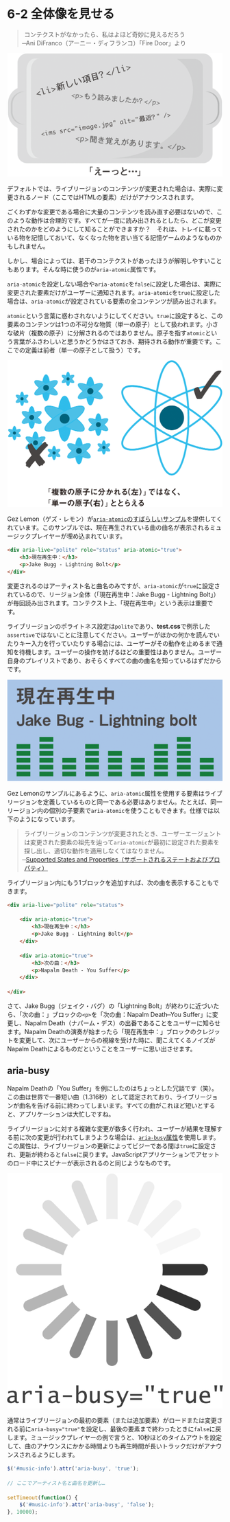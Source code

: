 # 6-2 全体像を見せる

>コンテクストがなかったら、私はよほど奇妙に見えるだろう<br>
̶ Ani DiFranco（アーニー・ディフランコ）「Fire Door」より

![図: HTMLの断片でいっぱいのトレイ](../img/6-2_01.png)

デフォルトでは、ライブリージョンのコンテンツが変更された場合は、実際に変更されるノード（ここではHTMLの要素）だけがアナウンスされます。

ごくわずかな変更である場合に大量のコンテンツを読み直す必要はないので、このような動作は合理的です。すべてが一度に読み出されるとしたら、どこが変更されたのかをどのようにして知ることができますか？　それは、トレイに載っている物を記憶しておいて、なくなった物を言い当てる記憶ゲームのようなものかもしれません。

しかし、場合によっては、若干のコンテクストがあったほうが解明しやすいこともあります。そんな時に使うのが`aria-atomic`属性です。

`aria-atomic`を設定しない場合や`aria-atomic`を`false`に設定した場合は、実際に変更された要素だけがユーザーに通知されます。`aria-atomic`を`true`に設定した場合は、`aria-atomic`が設定されている要素の全コンテンツが読み出されます。

`atomic`という言葉に惑わされないようにしてください。`true`に設定すると、この要素のコンテンツは1つの不可分な物質（単一の原子）として扱われます。小さな破片（複数の原子）に分解されるのではありません。原子を指す`atomic`という言葉がふさわしいと思うかどうかはさておき、期待される動作が重要です。ここでの定義は前者（単一の原子として扱う）です。

![図: 「複数の原子に分かれる」ではなく、「単一の原子」ととらえる](../img/6-2_02.png)

Gez Lemon（ゲズ・レモン）が[`aria-atomic`のすばらしいサンプル](http://juicystudio.com/article/wai-aria_live-regions_updated.php)を提供してくれています。このサンプルでは、現在再生されている曲の曲名が表示されるミュージックプレイヤーが埋め込まれています。

```HTML
<div aria-live="polite" role="status" aria-atomic="true">
	<h3>現在再生中：</h3>
	<p>Jake Bugg - Lightning Bolt</p>
</div>
```

変更されるのはアーティスト名と曲名のみですが、`aria-atomic`が`true`に設定されているので、リージョン全体（「現在再生中：Jake Bugg - Lightning Bolt」）が毎回読み出されます。コンテクスト上、「現在再生中」という表示は重要です。

ライブリージョンのポライトネス設定は`polite`であり、**test.css**で例示した`assertive`ではないことに注意してください。ユーザーがほかの何かを読んでいたりキー入力を行っていたりする場合には、ユーザーがその動作を止めるまで通知を待機します。ユーザーの操作を妨げるほどの重要性はありません。ユーザー自身のプレイリストであり、おそらくすべての曲の曲名を知っているはずだからです。

![図: グラフィックイコライザーと共に、現在再生中 Jake bugg - Lightning bolt と表示されているボックス](../img/6-2_03.png)

Gez Lemonのサンプルにあるように、`aria-atomic`属性を使用する要素はライブリージョンを定義しているものと同一である必要はありません。たとえば、同一リージョン内の個別の子要素で`aria-atomic`を使うこともできます。仕様では以下のようになっています。

>ライブリージョンのコンテンツが変更されたとき、ユーザーエージェントは変更された要素の祖先を辿って`aria-atomic`が最初に設定された要素を探し出し、適切な動作を適用しなくてはなりません。<br>
̶ [Supported States and Properties（サポートされるステートおよびプロパティ）](http://www.w3.org/TR/wai-aria/states_and_properties#aria-atomic)

ライブリージョン内にもう1ブロックを追加すれば、次の曲を表示することもできます。

```HTML
<div aria-live="polite" role="status">

	<div aria-atomic="true">
		<h3>現在再生中：</h3>
		<p>Jake Bugg - Lightning Bolt</p>
	</div>

	<div aria-atomic="true">
		<h3>次の曲：</h3>
		<p>Napalm Death - You Suffer</p>
	</div>

</div>
```

さて、Jake Bugg（ジェイク・バグ）の「Lightning Bolt」が終わりに近づいたら、「次の曲：」ブロックの`<p>`を「次の曲：Napalm Death ̶ You Suffer」に変更し、Napalm Death（ナパーム・デス）の出番であることをユーザーに知らせます。Napalm Deathの演奏が始まったら「現在再生中：」ブロックのクレジットを変更して、次にユーザーからの視線を受けた時に、聞こえてくるノイズがNapalm Deathによるものだということをユーザーに思い出させます。

## aria-busy

Napalm Deathの「You Suffer」を例にしたのはちょっとした冗談です（笑）。この曲は世界で一番短い曲（1.316秒）として認定されており、ライブリージョンが曲名を告げる前に終わってしまいます。すべての曲がこれほど短いとすると、アプリケーションは大忙しですね。

ライブリージョンに対する複雑な変更が数多く行われ、ユーザーが結果を理解する前に次の変更が行われてしまうような場合は、[`aria-busy`属性](http://www.w3.org/TR/wai-aria/states_and_properties#aria-busy)を使用します。この属性は、ライブリージョンの更新によってビジーである間は`true`に設定され、更新が終わると`false`に戻ります。JavaScriptアプリケーションでアセットのロード中にスピナーが表示されるのと同じようなものです。

![図: aria-busy="true" とラベル付けされた、典型的なロード中スピナー表示](../img/6-2_04.png)

通常はライブリージョンの最初の要素（または追加要素）がロードまたは変更される前に`aria-busy="true"`を設定し、最後の要素まで終わったときに`false`に戻します。ミュージックプレイヤーの例で言うと、10秒ほどのタイムアウトを設定して、曲のアナウンスにかかる時間よりも再生時間が長いトラックだけがアナウンスされるようにします。

```JavaScript
$('#music-info').attr('aria-busy', 'true');

// ここでアーティスト名と曲名を更新し…

setTimeout(function() {
	$('#music-info').attr('aria-busy', 'false');
}, 10000);
```

